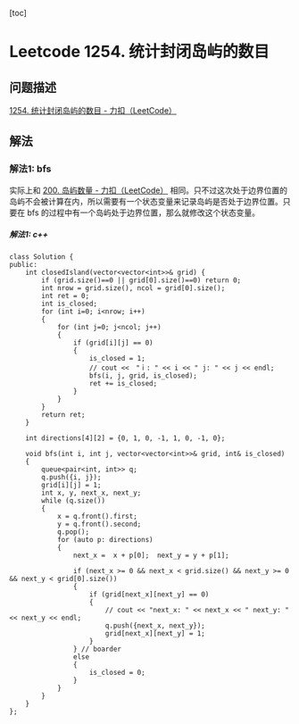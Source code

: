 [toc]

# Leetcode 1254. 统计封闭岛屿的数目

## 问题描述

[1254. 统计封闭岛屿的数目 - 力扣（LeetCode）](https://leetcode-cn.com/problems/number-of-closed-islands/)


## 解法

### 解法1: bfs

实际上和 [200. 岛屿数量 - 力扣（LeetCode）](https://leetcode-cn.com/problems/number-of-islands/) 相同。只不过这次处于边界位置的岛屿不会被计算在内，所以需要有一个状态变量来记录岛屿是否处于边界位置。只要在 bfs 的过程中有一个岛屿处于边界位置，那么就修改这个状态变量。

##### 解法1: c++

```
class Solution {
public:
    int closedIsland(vector<vector<int>>& grid) {
        if (grid.size()==0 || grid[0].size()==0) return 0;
        int nrow = grid.size(), ncol = grid[0].size();
        int ret = 0;
        int is_closed;
        for (int i=0; i<nrow; i++)
        {
            for (int j=0; j<ncol; j++)
            {
                if (grid[i][j] == 0)
                {
                    is_closed = 1;
                    // cout <<　"ｉ: " << i << " j: " << j << endl;
                    bfs(i, j, grid, is_closed);
                    ret += is_closed;
                }
            }
        }
        return ret;
    }

    int directions[4][2] = {0, 1, 0, -1, 1, 0, -1, 0};

    void bfs(int i, int j, vector<vector<int>>& grid, int& is_closed)
    {
        queue<pair<int, int>> q;
        q.push({i, j});
        grid[i][j] = 1;
        int x, y, next_x, next_y;
        while (q.size())
        {
            x = q.front().first;
            y = q.front().second;
            q.pop();
            for (auto p: directions)
            {
                next_x =  x + p[0];  next_y = y + p[1];

                if (next_x >= 0 && next_x < grid.size() && next_y >= 0 && next_y < grid[0].size())
                {
                    if (grid[next_x][next_y] == 0)
                    {
                        // cout << "next_x: " << next_x << " next_y: " << next_y << endl;
                        q.push({next_x, next_y});
                        grid[next_x][next_y] = 1;
                    }                    
                } // boarder
                else
                {
                    is_closed = 0;
                }
            }
        }
    }
};  
```
